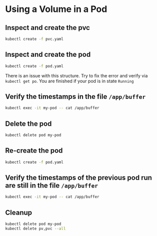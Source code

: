 # Using a Volume in a Pod

## Inspect and create the pvc

```bash
kubectl create -f pvc.yaml
```

## Inspect and create the pod

```bash
kubectl create -f pod.yaml
```

There is an issue with this structure. Try to fix the error and verify via `kubectl get po`. You are finished if your pod is in state `Running`


## Verify the timestamps in the file `/app/buffer`

```bash
kubectl exec -it my-pod -- cat /app/buffer
```

## Delete the pod

```bash
kubectl delete pod my-pod
```

## Re-create the pod

```bash
kubectl create -f pod.yaml
```

## Verify the timestamps of the previous pod run are still in the file `/app/buffer` 

```bash
kubectl exec -it my-pod -- cat /app/buffer
```

## Cleanup

```bash
kubectl delete pod my-pod
kubectl delete pv,pvc --all
```
